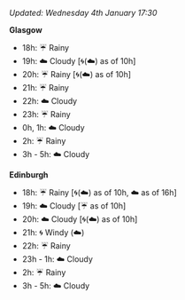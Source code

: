 *Updated: Wednesday 4th January 17:30*

**Glasgow**

* 18h: :umbrella: Rainy
* 19h: :cloud: Cloudy [:cyclone:(:cloud:) as of 10h]
* 20h: :umbrella: Rainy [:cyclone:(:cloud:) as of 10h]
* 21h: :umbrella: Rainy
* 22h: :cloud: Cloudy
* 23h: :umbrella: Rainy
* 0h, 1h: :cloud: Cloudy
* 2h: :umbrella: Rainy
* 3h - 5h: :cloud: Cloudy

**Edinburgh**

* 18h: :umbrella: Rainy [:cyclone:(:cloud:) as of 10h, :cloud: as of 16h]
* 19h: :cloud: Cloudy [:umbrella: as of 10h]
* 20h: :cloud: Cloudy [:cyclone:(:cloud:) as of 10h]
* 21h: :cyclone: Windy (:cloud:)
* 22h: :umbrella: Rainy
* 23h - 1h: :cloud: Cloudy
* 2h: :umbrella: Rainy
* 3h - 5h: :cloud: Cloudy
